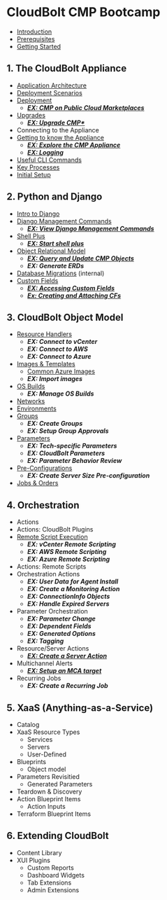 # CloudBolt CMP Bootcamp
* [Introduction](00_introduction/introduction.md)
* [Prerequisites](00_introduction/prerequisites.md)
* [Getting Started](00_introduction/getting_started.md)

## 1. The CloudBolt Appliance
- [Application Architecture](01_appliance/architecture.md)
- [Deployment Scenarios](01_appliance/deployment-arch.md)
- [Deployment](01_appliance/deployment.md)
  - ***[EX: CMP on Public Cloud Marketplaces](exercises/marketplaces.md)***
- [Upgrades](01_appliance/upgrades.md)
  - ***[EX: Upgrade CMP*](exercises/upgrade.md)***
- Connecting to the Appliance
- [Getting to know the Appliance](01_appliance/gettingtoknow.md)
  - ***[EX: Explore the CMP Appliance](exercises/explore_appliance.md)***
  - ***[EX: Logging](exercises/logging.md)***
- [Useful CLI Commands](01_appliance/cli_commands.md)
- [Key Processes](01_appliance/key_processes.md)
- [Initial Setup](01_appliance/initial_setup.md)


## 2. Python and Django
- [Intro to Django](02_python_django/django_intro.md)
- [Django Management Commands](02_python_django/commands.md)
  - ***[EX: View Django Management Commands](exercises/commands.md)***
- [Shell Plus](02_python_django/shell_plus.md)
  - ***[EX: Start shell plus](exercises/shell_plus.md)***
- [Object Relational Model](02_python_django/orm.md)
  - ***[EX: Query and Update CMP Objects](exercises/models.md)***
  - ***EX: Generate ERDs***
- [Database Migrations](02_python_django/migrations.md) (internal)
- [Custom Fields](02_python_django/custom_fields.md)
  - ***[EX: Accessing Custom Fields](exercises/accessing_cfs.md)***
  - ***[Ex: Creating and Attaching CFs](exercises/creating_cfs.md)***


## 3. CloudBolt Object Model
- [Resource Handlers](03_cb_model/resourcehandlers.md)
  - ***EX: Connect to vCenter***
  - ***EX: Connect to AWS***
  - ***EX: Connect to Azure***
- [Images & Templates](03_cb_model/images_templates.md)
    - [Common Azure Images](03_cb_model/azure_images.md)
    - ***EX: Import images***
- [OS Builds](03_cb_model/osbuilds.md)
  - ***EX: Manage OS Builds***
- [Networks](03_cb_model/networks.md)
- [Environments](03_cb_model/environments.md)
- [Groups](03_cb_model/groups.md)
  - ***EX: Create Groups***
  - ***EX: Setup Group Approvals***
- [Parameters](03_cb_model/parameters.md)
  - ***EX: Tech-specific Parameters***
  - ***EX: CloudBolt Parameters***
  - ***EX: Parameter Behavior Review***
- [Pre-Configurations](03_cb_model/preconfigs.md)
  - ***EX: Create Server Size Pre-configuration***
- [Jobs & Orders](03_cb_model/jobs_orders.md)

## 4. Orchestration
- Actions
- Actions: CloudBolt Plugins
- [Remote Script Execution](03_cb_model/remote_scripts.md)
  - ***EX: vCenter Remote Scripting***
  - ***EX: AWS Remote Scripting***
  - ***EX: Azure Remote Scripting***
- Actions: Remote Scripts      
- Orchestration Actions
  - ***EX: User Data for Agent Install*** 
  - ***EX: Create a Monitoring Action***
  - ***EX: ConnectionInfo Objects***
  - ***EX: Handle Expired Servers***
- Parameter Orchestration
  - ***EX: Parameter Change***
  - ***EX: Dependent Fields***
  - ***EX: Generated Options***
  - ***EX: Tagging***
- Resource/Server Actions
  - ***[EX: Create a Server Action](exercises/server_action.md)***
- Multichannel Alerts
  - ***[EX: Setup an MCA target](exercises/mca.md)***
- Recurring Jobs
  - ***EX: Create a Recurring Job***

## 5. XaaS (Anything-as-a-Service)
- Catalog
- XaaS Resource Types
  - Services
  - Servers
  - User-Defined
- Blueprints
  - Object model
- Parameters Revisitied
  - Generated Parameters
- Teardown & Discovery
- Action Blueprint Items
  - Action Inputs
- Terraform Blueprint Items

## 6. Extending CloudBolt
- Content Library
- XUI Plugins
  - Custom Reports
  - Dashboard Widgets
  - Tab Extensions
  - Admin Extensions


